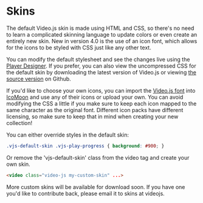 Skins
=====

The default Video.js skin is made using HTML and CSS, so there's no need to learn a complicated skinning language to update colors or even create an entirely new skin. New in version 4.0 is the use of an icon font, which allows for the icons to be styled with CSS just like any other text.

You can modify the default stylesheet and see the changes live using the [Player Designer](http://designer.videojs.com/). If you prefer, you can also view the uncompressed CSS for the default skin by downloading the latest version of Video.js or viewing [the source version](https://github.com/videojs/video.js/blob/master/src/css/video-js.css) on Github.

If you'd like to choose your own icons, you can import the [Video.js font](src/css/font) into [IcoMoon](http://icomoon.io/) and use any of their icons or upload your own. You can avoid modifying the CSS a little if you make sure to keep each icon mapped to the same character as the original font. Different icon packs have different licensing, so make sure to keep that in mind when creating your new collection!

You can either override styles in the default skin:

```css
.vjs-default-skin .vjs-play-progress { background: #900; }
```

Or remove the 'vjs-default-skin' class from the video tag and create your own skin.

```html
<video class="video-js my-custom-skin" ...>
```

More custom skins will be available for download soon. If you have one you'd like to contribute back, please email it to skins at videojs.
